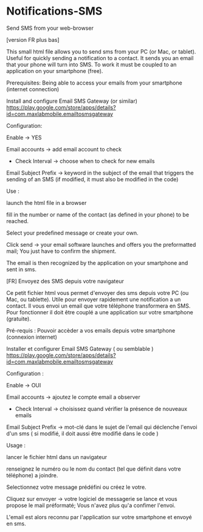 # Notifications-SMS

Send SMS from your web-browser

[version FR plus bas]

This small html file allows you to send sms from your PC (or Mac, or tablet).
Useful for quickly sending a notification to a contact.
It sends you an email that your phone will turn into SMS.
To work it must be coupled to an application on your smartphone (free).

Prerequisites:
Being able to access your emails from your smartphone (internet connection)

Install and configure Email SMS Gateway (or similar)
https://play.google.com/store/apps/details?id=com.maxlabmobile.emailtosmsgateway

Configuration:

Enable -> YES

Email accounts -> add email account to check
  - Check Interval -> choose when to check for new emails
  
Email Subject Prefix -> keyword in the subject of the email that triggers the sending of an SMS (if modified, it must also be modified in the code)

Use :

launch the html file in a browser

fill in the number or name of the contact (as defined in your phone) to be reached.

Select your predefined message or create your own.

Click send -> your email software launches and offers you the preformatted mail;
You just have to confirm the shipment.

The email is then recognized by the application on your smartphone and sent in sms.

[FR]
Envoyez des SMS depuis votre navigateur

Ce petit fichier html vous permet d'envoyer des sms depuis votre PC (ou Mac, ou tablette).
Utile pour envoyer rapidement une notification a un contact.
Il vous envoi un email que votre téléphone transformera en SMS.
Pour fonctionner il doit être couplé a une application sur votre smartphone (gratuite).

Pré-requis :
Pouvoir accèder a vos emails depuis votre smartphone (connexion internet)

Installer et configurer Email SMS Gateway ( ou semblable )
https://play.google.com/store/apps/details?id=com.maxlabmobile.emailtosmsgateway

Configuration :

Enable -> OUI 

Email accounts -> ajoutez le compte email a observer
  - Check Interval -> choisissez quand vérifier la présence de nouveaux emails
  
Email Subject Prefix -> mot-clé dans le sujet de l'email qui déclenche l'envoi d'un sms ( si modifié, il doit aussi être modifié dans le code )

Usage :

lancer le fichier html dans un navigateur

renseignez le numéro ou le nom du contact (tel que définit dans votre téléphone) a joindre.

Selectionnez votre message prédéfini ou créez le votre.

Cliquez sur envoyer -> votre logiciel de messagerie se lance et vous propose le mail préformaté;
Vous n'avez plus qu'a confimer l'envoi.

L'email est alors reconnu par l'application sur votre smartphone et envoyé en sms.
